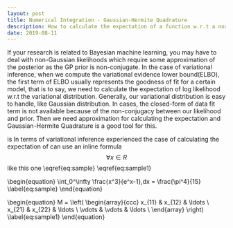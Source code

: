 ```yaml
---
layout: post
title: Numerical Integration - Gaussian-Hermite Quadrature
description: How to calculate the expectation of a function w.r.t a normal distribution when its closed form is not available
date: 2019-08-11
---
```


<p>
If your research is related to Bayesian machine learning, you may have to deal with non-Gaussian likelihoods which require some approximation of the posterior as the GP prior is non-conjugate. In the case of variational inference, when we compute the variational evidence lower bound(ELBO), the first term of ELBO usually represents the goodness of fit for a certain model, that is to say, we need to calculate the expectation of log likelihood w.r.t the variational distribution. Generally, our variational distribution is easy to handle, like Gaussian distribution. In cases, the closed-form of data fit term is not available because of the non-conjugacy between our likelihood and prior. Then we need approximation for calculating the expectation and Gaussian-Hermite Quadrature is a good tool for this.
</p>

 is  In terms of variational inference experienced the case of calculating the expectation of  can use an inline formula $$\forall x \in R$$ like this one \eqref{eq:sample} \eqref{eq:sample1}

\begin{equation}
  \int_0^\infty \frac{x^3}{e^x-1}\,dx = \frac{\pi^4}{15}
  \label{eq:sample}
\end{equation}

\begin{equation}
M = \left( \begin{array}{ccc}
x_{11} & x_{12} & \ldots \\
x_{21} & x_{22} & \ldots \\
\vdots & \vdots & \ldots \\
\end{array} \right)
\label{eq:sample1}
\end{equation}
